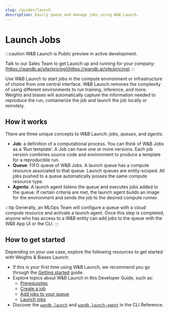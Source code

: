 ```yaml
---
slug: /guides/launch
description: Easily queue and manage jobs using W&B Launch.
---
```


# Launch Jobs

:::caution
W&B Launch is Public preview in active development. 

Talk to our Sales Team to get Launch up and running for your company: [https://wandb.ai/site/pricing](https://wandb.ai/site/pricing)
:::

Use W&B Launch to start jobs in the compute  environment or infrastructure of choice from one central interface. W&B Launch removes the complexity of using different environments to run training, inference, and more. Weights and biases will automatically capture the information needed to reproduce the run, containerize the job and launch the job locally or remotely. 


## How it works
There are three unique concepts to W&B Launch: *jobs*, *queues*, and *agents*: 
* **Job**:  a definition of a computational process. You can think of W&B Jobs as a ‘Run template’. A Job can have one or more versions. Each job version combines source code and environment to produce a template for a reproducible run.
* **Queue**: FIFO queue of W&B Jobs. A launch queue has a compute resource associated to that queue. Launch queues are entity-scoped. All jobs pushed to a queue automatically posses the same compute resource type.
* **Agents**: A launch agent listens the queue and executes jobs added to the queue. If certain criteria are met, the launch agent builds an image for the environment and sends the job to the desired compute runner. 

:::tip
Generally, an MLOps Team will configure a queue with a cloud compute resource and activate a launch agent. Once this step is completed, anyone who has access to a W&B entity can add jobs to the queue with the W&B App UI or the CLI.
:::


## How to get started
Depending on your use case, explore the following resources to get started with Weights & Biases Launch:

* If this is your first time using W&B Launch, we recommend you go through the [Getting started](./getting-started.md) guide.
* Explore topics about W&B Launch in this Developer Guide, such as:
    * [Prerequisites](./prerequisites.md) 
    * [Create a job](./create-job.md)
    * [Add jobs to your queue](./add-jobs-to-queue.md)
    * [Launch jobs](./launch-jobs.md)
* Discover the [`wandb launch`](../../ref/cli/wandb-launch.md) and [`wandb launch-agent`](../../ref/cli/wandb-launch-agent.md) in the CLI Reference.